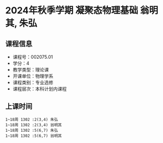# 2024年秋季学期 凝聚态物理基础 翁明其, 朱弘






## 课程信息

- 课程号：002075.01
- 学分：4
- 教学类型：理论课
- 开课单位：物理学系
- 课程类别：专业选修
- 课程层次：本科计划内课程

## 上课时间

```
1~18周 1302 :2(3,4) 朱弘
1~18周 1302 :2(3,4) 翁明其
1~18周 1302 :5(6,7) 朱弘
1~18周 1302 :5(6,7) 翁明其
```

